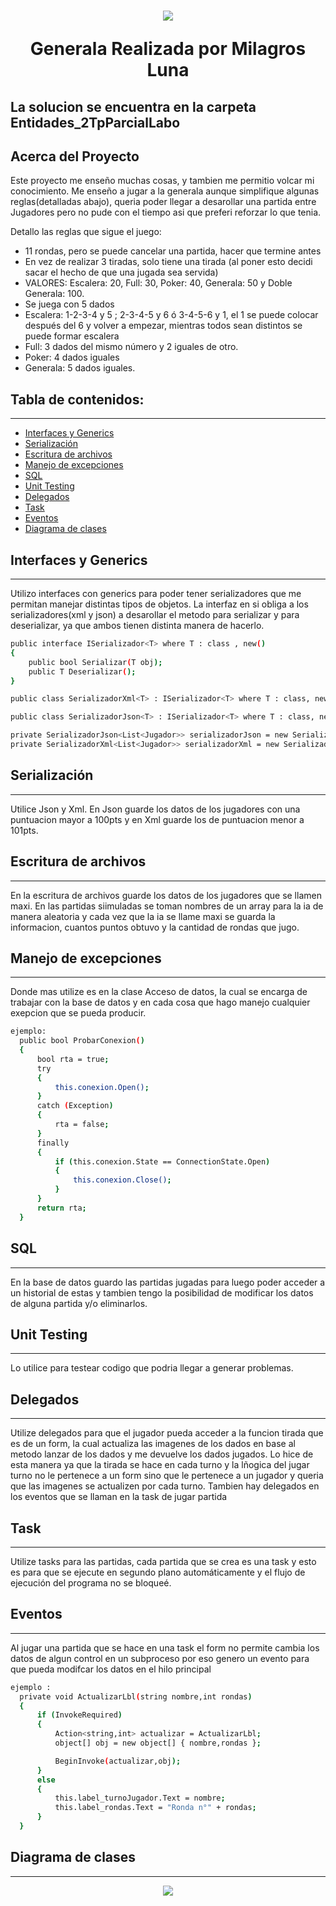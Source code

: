<h1 align="center"><img src="https://ichef.bbci.co.uk/news/640/cpsprodpb/12140/production/_92484047_thinkstockphotos-502872172.jpg"/></p> 



Generala
Realizada por Milagros Luna
## La solucion se encuentra en la carpeta Entidades_2TpParcialLabo 

  
</div>


## Acerca del Proyecto

Este proyecto me enseño muchas cosas, y tambien me permitio volcar mi conocimiento. Me enseño a jugar a la generala aunque simplifique algunas reglas(detalladas abajo), queria poder llegar a desarollar una partida entre Jugadores pero no pude con el tiempo asi que preferi reforzar lo que tenia. 

Detallo las reglas que sigue el juego:
* 11 rondas, pero se puede cancelar una partida, hacer que termine antes
* En vez de realizar 3 tiradas, solo tiene una tirada (al poner esto decidi sacar el hecho de que una jugada sea servida)
* VALORES: Escalera: 20, Full: 30, Poker: 40, Generala: 50 y Doble Generala: 100.
* Se juega con 5 dados
* Escalera: 1-2-3-4 y 5 ; 2-3-4-5 y 6 ó 3-4-5-6 y 1, el 1 se puede colocar después del 6 y volver a empezar, mientras todos sean distintos se puede formar escalera
* Full: 3 dados del mismo número y 2 iguales de otro.
* Poker: 4 dados iguales
* Generala: 5 dados iguales.


## Tabla de contenidos:
---
- [Interfaces y Generics](#Interfaces-y-Generics)
- [Serialización](#Serialización)
- [Escritura de archivos](#Escritura-de-archivos)
- [Manejo de excepciones](#Manejo-de-excepciones)
- [SQL](#SQL)
- [Unit Testing](#Unit-Testing)
- [Delegados](#Delegados)
- [Task](#Task)
- [Eventos](#Eventos)
- [Diagrama de clases](#Diagrama-de-clases)

## Interfaces y Generics
---
Utilizo interfaces con generics para poder tener serializadores que me permitan manejar distintas tipos de objetos.
La interfaz en si obliga a los serializadores(xml y json) a desarollar el metodo para serializar y para deserializar, ya que ambos 
tienen distinta manera de hacerlo.

```bash
public interface ISerializador<T> where T : class , new()
{
    public bool Serializar(T obj);
    public T Deserializar();
}

public class SerializadorXml<T> : ISerializador<T> where T : class, new()

public class SerializadorJson<T> : ISerializador<T> where T : class, new()

private SerializadorJson<List<Jugador>> serializadorJson = new SerializadorJson<List<Jugador>>("Jugadores.json");
private SerializadorXml<List<Jugador>> serializadorXml = new SerializadorXml<List<Jugador>>("Jugadores.xml");
```
 
## Serialización
---
Utilice Json y Xml.
En Json guarde los datos de los jugadores con una puntuacion mayor a 100pts y en Xml guarde los de puntuacion menor a 101pts.

## Escritura de archivos
---
En la escritura de archivos guarde los datos de los jugadores que se llamen maxi. 
En las partidas siimuladas se toman nombres de un array para la ia de manera aleatoria y cada vez que la ia se llame maxi se 
guarda la informacion, cuantos puntos obtuvo y la cantidad de rondas que jugo.

## Manejo de excepciones
---
Donde mas utilize es en la clase Acceso de datos, la cual se encarga de trabajar con la base de datos y en cada cosa que hago manejo cualquier exepcion 
que se pueda producir.

```bash
ejemplo:
  public bool ProbarConexion()
  {
      bool rta = true;
      try
      {
          this.conexion.Open();
      }
      catch (Exception)
      {
          rta = false;
      }
      finally
      {
          if (this.conexion.State == ConnectionState.Open)
          {
              this.conexion.Close();
          }
      }
      return rta;
  }
```

## SQL
---
En la base de datos guardo las partidas jugadas para luego poder acceder a un historial de estas y tambien tengo la posibilidad de modificar los datos de 
alguna partida y/o eliminarlos.

## Unit Testing
---
Lo utilice para testear codigo que podria llegar a generar problemas.

## Delegados
---
Utilize delegados para que el jugador pueda acceder a la funcion tirada que es de un form, la cual actualiza las imagenes de los dados en base al
metodo lanzar de los dados y me devuelve los dados jugados.
Lo hice de esta manera ya que la tirada se hace en cada turno y la lñogica del jugar turno no le pertenece a un form
sino que le pertenece a un jugador y queria que las imagenes se actualizen por cada turno.
Tambien hay delegados en los eventos que se llaman en la task de jugar partida

## Task
---
Utilize tasks para las partidas, cada partida que se crea es una task y esto es para que se ejecute en segundo plano automáticamente 
y el flujo de ejecución del programa no se bloqueé.

## Eventos
---
Al jugar una partida que se hace en una task el form no permite cambia los datos de algun control en un subproceso por eso genero un evento para
que pueda modifcar los datos en el hilo principal
```bash
ejemplo :
  private void ActualizarLbl(string nombre,int rondas)
  {
      if (InvokeRequired)
      {
          Action<string,int> actualizar = ActualizarLbl;
          object[] obj = new object[] { nombre,rondas };

          BeginInvoke(actualizar,obj);
      }
      else
      {
          this.label_turnoJugador.Text = nombre;
          this.label_rondas.Text = "Ronda n°" + rondas;
      }
  }
```
## Diagrama de clases
---
<p align="center"><img src="https://cdn.discordapp.com/attachments/1035311212088545381/1040704815694618705/image.png"/></p> 

